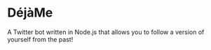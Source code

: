 DéjàMe
==============

A Twitter bot written in Node.js that allows you to follow a version of yourself from the past!
